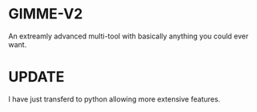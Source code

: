 # GIMME-V2
An extreamly advanced multi-tool with basically anything you could ever want.

# UPDATE
I have just transferd to python allowing more extensive features.
